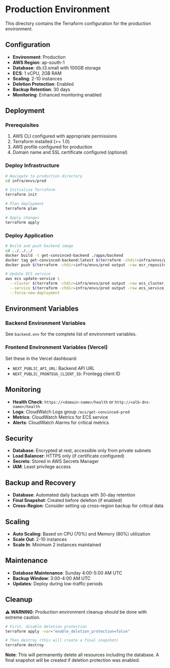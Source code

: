 # Production Environment

This directory contains the Terraform configuration for the production environment.

## Configuration

- **Environment**: Production
- **AWS Region**: ap-south-1
- **Database**: db.t3.small with 100GB storage
- **ECS**: 1 vCPU, 2GB RAM
- **Scaling**: 2-10 instances
- **Deletion Protection**: Enabled
- **Backup Retention**: 30 days
- **Monitoring**: Enhanced monitoring enabled

## Deployment

### Prerequisites

1. AWS CLI configured with appropriate permissions
2. Terraform installed (>= 1.0)
3. AWS profile configured for production
4. Domain name and SSL certificate configured (optional)

### Deploy Infrastructure

```bash
# Navigate to production directory
cd infra/envs/prod

# Initialize Terraform
terraform init

# Plan deployment
terraform plan

# Apply changes
terraform apply
```

### Deploy Application

```bash
# Build and push backend image
cd ../../../
docker build -t get-convinced-backend ./apps/backend
docker tag get-convinced-backend:latest $(terraform -chdir=infra/envs/prod output -raw ecr_repository_url):latest
docker push $(terraform -chdir=infra/envs/prod output -raw ecr_repository_url):latest

# Update ECS service
aws ecs update-service \
  --cluster $(terraform -chdir=infra/envs/prod output -raw ecs_cluster_name) \
  --service $(terraform -chdir=infra/envs/prod output -raw ecs_service_name) \
  --force-new-deployment
```

## Environment Variables

### Backend Environment Variables

See `backend.env` for the complete list of environment variables.

### Frontend Environment Variables (Vercel)

Set these in the Vercel dashboard:

- `NEXT_PUBLIC_API_URL`: Backend API URL
- `NEXT_PUBLIC_FRONTEGG_CLIENT_ID`: Frontegg client ID

## Monitoring

- **Health Check**: `https://<domain-name>/health` or `http://<alb-dns-name>/health`
- **Logs**: CloudWatch Logs group `/ecs/get-convinced-prod`
- **Metrics**: CloudWatch Metrics for ECS service
- **Alerts**: CloudWatch Alarms for critical metrics

## Security

- **Database**: Encrypted at rest, accessible only from private subnets
- **Load Balancer**: HTTPS only (if certificate configured)
- **Secrets**: Stored in AWS Secrets Manager
- **IAM**: Least privilege access

## Backup and Recovery

- **Database**: Automated daily backups with 30-day retention
- **Final Snapshot**: Created before deletion (if enabled)
- **Cross-Region**: Consider setting up cross-region backup for critical data

## Scaling

- **Auto Scaling**: Based on CPU (70%) and Memory (80%) utilization
- **Scale Out**: 2-10 instances
- **Scale In**: Minimum 2 instances maintained

## Maintenance

- **Database Maintenance**: Sunday 4:00-5:00 AM UTC
- **Backup Window**: 3:00-4:00 AM UTC
- **Updates**: Deploy during low-traffic periods

## Cleanup

**⚠️ WARNING**: Production environment cleanup should be done with extreme caution.

```bash
# First, disable deletion protection
terraform apply -var="enable_deletion_protection=false"

# Then destroy (this will create a final snapshot)
terraform destroy
```

**Note**: This will permanently delete all resources including the database. A final snapshot will be created if deletion protection was enabled.
